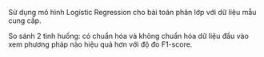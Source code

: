 Sử dụng mô hình Logistic Regression cho bài toán phân lớp với dữ liệu mẫu cung cấp.

So sánh 2 tình huống: có chuẩn hóa và không chuẩn hóa dữ liệu đầu vào xem phương pháp nào hiệu quả hơn với độ đo F1-score.
